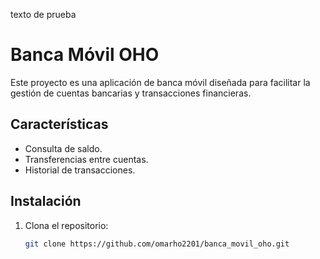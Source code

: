 texto de prueba 


# Banca Móvil OHO

Este proyecto es una aplicación de banca móvil diseñada para facilitar la gestión de cuentas bancarias y transacciones financieras.

## Características
- Consulta de saldo.
- Transferencias entre cuentas.
- Historial de transacciones.

## Instalación
1. Clona el repositorio:
   ```bash
   git clone https://github.com/omarho2201/banca_movil_oho.git
